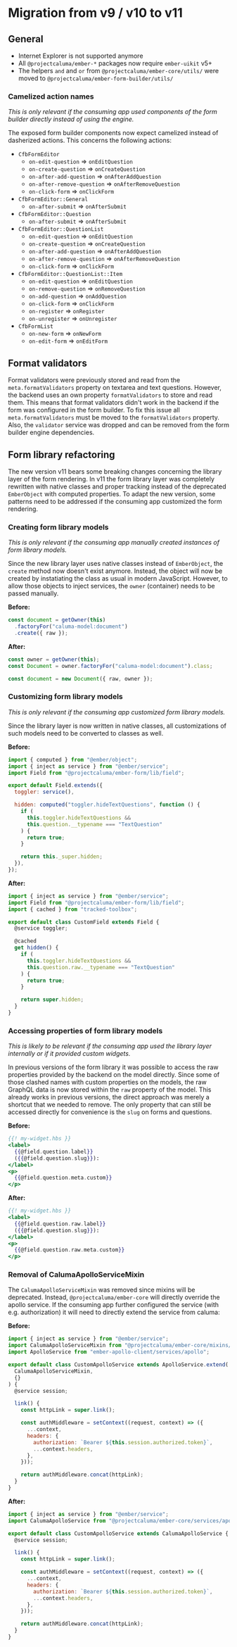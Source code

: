 # Migration from v9 / v10 to v11

## General

- Internet Explorer is not supported anymore
- All `@projectcaluma/ember-*` packages now require `ember-uikit` v5+
- The helpers `and` and `or` from `@projectcaluma/ember-core/utils/` were moved
  to `@projectcaluma/ember-form-builder/utils/`

### Camelized action names

_This is only relevant if the consuming app used components of the form builder
directly instead of using the engine._

The exposed form builder components now expect camelized instead of dasherized
actions. This concerns the following actions:

- `CfbFormEditor`
  - `on-edit-question` => `onEditQuestion`
  - `on-create-question` => `onCreateQuestion`
  - `on-after-add-question` => `onAfterAddQuestion`
  - `on-after-remove-question` => `onAfterRemoveQuestion`
  - `on-click-form` => `onClickForm`
- `CfbFormEditor::General`
  - `on-after-submit` => `onAfterSubmit`
- `CfbFormEditor::Question`
  - `on-after-submit` => `onAfterSubmit`
- `CfbFormEditor::QuestionList`
  - `on-edit-question` => `onEditQuestion`
  - `on-create-question` => `onCreateQuestion`
  - `on-after-add-question` => `onAfterAddQuestion`
  - `on-after-remove-question` => `onAfterRemoveQuestion`
  - `on-click-form` => `onClickForm`
- `CfbFormEditor::QuestionList::Item`
  - `on-edit-question` => `onEditQuestion`
  - `on-remove-question` => `onRemoveQuestion`
  - `on-add-question` => `onAddQuestion`
  - `on-click-form` => `onClickForm`
  - `on-register` => `onRegister`
  - `on-unregister` => `onUnregister`
- `CfbFormList`
  - `on-new-form` => `onNewForm`
  - `on-edit-form` => `onEditForm`

## Format validators

Format validators were previously stored and read from the
`meta.formatValidators` property on textarea and text questions. However, the
backend uses an own property `formatValidators` to store and read them. This
means that format validators didn't work in the backend if the form was
configured in the form builder. To fix this issue all `meta.formatValidators`
must be moved to the `formatValidators` property. Also, the `validator` service
was dropped and can be removed from the form builder engine dependencies.

## Form library refactoring

The new version v11 bears some breaking changes concerning the library layer of
the form rendering. In v11 the form library layer was completely rewritten with
native classes and proper tracking instead of the deprecated `EmberObject` with
computed properties. To adapt the new version, some patterns need to be
addressed if the consuming app customized the form rendering.

### Creating form library models

_This is only relevant if the consuming app manually created instances of form
library models._

Since the new library layer uses native classes instead of `EmberObject`, the
`create` method now doesn't exist anymore. Instead, the object will now be
created by instatiating the class as usual in modern JavaScript. However, to
allow those objects to inject services, the `owner` (container) needs to be
passed manually.

**Before:**

```js
const document = getOwner(this)
  .factoryFor("caluma-model:document")
  .create({ raw });
```

**After:**

```js
const owner = getOwner(this);
const Document = owner.factoryFor("caluma-model:document").class;

const document = new Document({ raw, owner });
```

### Customizing form library models

_This is only relevant if the consuming app customized form library models._

Since the library layer is now written in native classes, all customizations of
such models need to be converted to classes as well.

**Before:**

```js
import { computed } from "@ember/object";
import { inject as service } from "@ember/service";
import Field from "@projectcaluma/ember-form/lib/field";

export default Field.extends({
  toggler: service(),

  hidden: computed("toggler.hideTextQuestions", function () {
    if (
      this.toggler.hideTextQuestions &&
      this.question.__typename === "TextQuestion"
    ) {
      return true;
    }

    return this._super.hidden;
  }),
});
```

**After:**

```js
import { inject as service } from "@ember/service";
import Field from "@projectcaluma/ember-form/lib/field";
import { cached } from "tracked-toolbox";

export default class CustomField extends Field {
  @service toggler;

  @cached
  get hidden() {
    if (
      this.toggler.hideTextQuestions &&
      this.question.raw.__typename === "TextQuestion"
    ) {
      return true;
    }

    return super.hidden;
  }
}
```

### Accessing properties of form library models

_This is likely to be relevant if the consuming app used the library layer
internally or if it provided custom widgets._

In previous versions of the form library it was possible to access the raw
properties provided by the backend on the model directly. Since some of those
clashed names with custom properties on the models, the raw GraphQL data is now
stored within the `raw` property of the model. This already works in previous
versions, the direct approach was merely a shortcut that we needed to remove.
The only property that can still be accessed directly for convenience is the
`slug` on forms and questions.

**Before:**

```hbs
{{! my-widget.hbs }}
<label>
  {{@field.question.label}}
  ({{@field.question.slug}}):
</label>
<p>
  {{@field.question.meta.custom}}
</p>
```

**After:**

```hbs
{{! my-widget.hbs }}
<label>
  {{@field.question.raw.label}}
  ({{@field.question.slug}}):
</label>
<p>
  {{@field.question.raw.meta.custom}}
</p>
```

### Removal of CalumaApolloServiceMixin

The `CalumaApolloServiceMixin` was removed since mixins will be deprecated.
Instead, `@projectcaluma/ember-core` will directly override the apollo service.
If the consuming app further configured the service (with e.g. authorization) it
will need to directly extend the service from caluma:

**Before:**

```js
import { inject as service } from "@ember/service";
import CalumaApolloServiceMixin from "@projectcaluma/ember-core/mixins/caluma-apollo-service-mixin";
import ApolloService from "ember-apollo-client/services/apollo";

export default class CustomApolloService extends ApolloService.extend(
  CalumaApolloServiceMixin,
  {}
) {
  @service session;

  link() {
    const httpLink = super.link();

    const authMiddleware = setContext((request, context) => ({
      ...context,
      headers: {
        authorization: `Bearer ${this.session.authorized.token}`,
        ...context.headers,
      },
    }));

    return authMiddleware.concat(httpLink);
  }
}
```

**After:**

```js
import { inject as service } from "@ember/service";
import CalumaApolloService from "@projectcaluma/ember-core/services/apollo";

export default class CustomApolloService extends CalumaApolloService {
  @service session;

  link() {
    const httpLink = super.link();

    const authMiddleware = setContext((request, context) => ({
      ...context,
      headers: {
        authorization: `Bearer ${this.session.authorized.token}`,
        ...context.headers,
      },
    }));

    return authMiddleware.concat(httpLink);
  }
}
```
